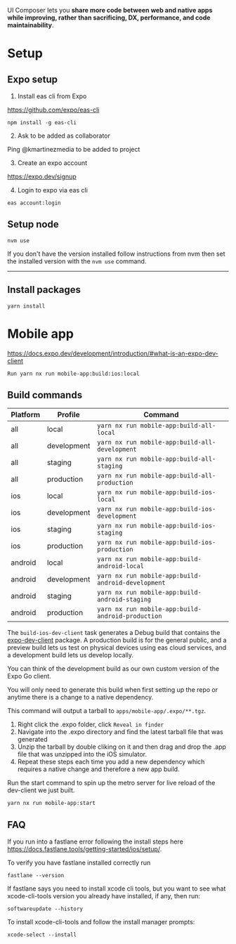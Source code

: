 UI Composer lets you **share more code between web and native apps while improving, rather than sacrificing, DX, performance, and code maintainability**.

# Setup

## Expo setup

1. Install eas cli from Expo

https://github.com/expo/eas-cli

```shell
npm install -g eas-cli
```

2. Ask to be added as collaborator

Ping @kmartinezmedia to be added to project

3. Create an expo account

https://expo.dev/signup

4. Login to expo via eas cli

```shell
eas account:login
```

## Setup node

```shell
nvm use
```

If you don't have the version installed follow instructions from nvm then set the installed version with the `nvm use` command.

---

## Install packages

```shell
yarn install
```

# Mobile app

https://docs.expo.dev/development/introduction/#what-is-an-expo-dev-client

```shell
Run yarn nx run mobile-app:build:ios:local
```

## Build commands

| Platform | Profile     | Command                                            |
| -------- | ----------- | -------------------------------------------------- |
| all      | local       | `yarn nx run mobile-app:build-all-local`           |
| all      | development | `yarn nx run mobile-app:build-all-development`     |
| all      | staging     | `yarn nx run mobile-app:build-all-staging`         |
| all      | production  | `yarn nx run mobile-app:build-all-production`      |
| ios      | local       | `yarn nx run mobile-app:build-ios-local`           |
| ios      | development | `yarn nx run mobile-app:build-ios-development`     |
| ios      | staging     | `yarn nx run mobile-app:build-ios-staging`         |
| ios      | production  | `yarn nx run mobile-app:build-ios-production`      |
| android  | local       | `yarn nx run mobile-app:build-android-local`       |
| android  | development | `yarn nx run mobile-app:build-android-development` |
| android  | staging     | `yarn nx run mobile-app:build-android-staging`     |
| android  | production  | `yarn nx run mobile-app:build-android-production`  |

The `build-ios-dev-client` task generates a Debug build that contains the [expo-dev-client](https://www.npmjs.com/package/expo-dev-client) package. A production build is for the general public, and a preview build lets us test on physical devices using eas cloud services, and a development build lets us develop locally.

You can think of the development build as our own custom version of the Expo Go client.

You will only need to generate this build when first setting up the repo or anytime there is a change to a native dependency.

This command will output a tarball to `apps/mobile-app/.expo/**.tgz`.

1. Right click the .expo folder, click `Reveal in finder`
2. Navigate into the .expo directory and find the latest tarball file that was generated
3. Unzip the tarball by double cliking on it and then drag and drop the .app file that was unzipped into the iOS simulator.
4. Repeat these steps each time you add a new dependency which requires a native change and therefore a new app build.

Run the start command to spin up the metro server for live reload of the dev-client we just built.

```shell
yarn nx run mobile-app:start
```

## FAQ

If you run into a fastlane error following the install steps here https://docs.fastlane.tools/getting-started/ios/setup/.

To verify you have fastlane installed correctly run

```shell
fastlane --version
```

If fastlane says you need to install xcode cli tools, but you want to see what xcode-cli-tools version you already have installed, if any, then run:

```shell
softwareupdate --history
```

To install xcode-cli-tools and follow the install manager prompts:

```shell
xcode-select --install
```
